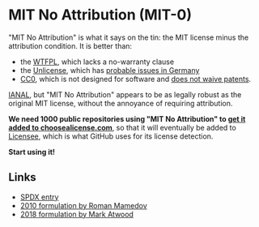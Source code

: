 # MIT No Attribution (MIT-0)

"MIT No Attribution" is what it says on the tin:
the MIT license minus the attribution condition.
It is better than:

* the [WTFPL], which lacks a no-warranty clause
* the [Unlicense], which has [probable issues in Germany][unlicense germany]
* [CC0], which is not designed for software
  and [does not waive patents][cc0 patents].

[IANAL], but "MIT No Attribution" appears to be as legally robust
as the original MIT license, without the annoyance of requiring attribution.

**We need 1000 public repositories using "MIT No Attribution" to
[get it added to choosealicense.com][choosealicense]**,
so that it will eventually be added to [Licensee],
which is what GitHub uses for its license detection.

**Start using it!**

## Links

* [SPDX entry](https://spdx.org/licenses/MIT-0)
* [2010 formulation by Roman Mamedov](https://romanrm.net/mit-zero)
* [2018 formulation by Mark Atwood](https://github.com/aws/mit-0)

[WTFPL]: http://www.wtfpl.net/
[Unlicense]: https://unlicense.org/
[CC0]: https://creativecommons.org/publicdomain/zero/1.0/
[unlicense germany]: https://softwareengineering.stackexchange.com/a/147120
  "What is wrong with the Unlicense?"
[cc0 patents]: https://opensource.stackexchange.com/a/1393
  "How could using code released under CC0 infringe on the author's patents?"
[IANAL]: https://en.wikipedia.org/wiki/IANAL
[choosealicense]: https://github.com/github/choosealicense.com/issues/754
[Licensee]: https://github.com/licensee/licensee
